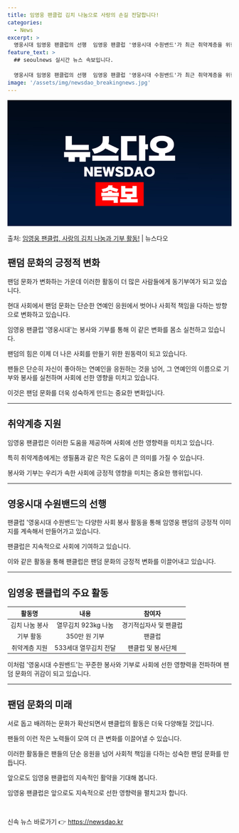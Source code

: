 ```yaml
---
title: 임영웅 팬클럽 김치 나눔으로 사랑의 손길 전달합니다!
categories:
  - News
excerpt: >
  영웅시대 임영웅 팬클럽의 선행  임영웅 팬클럽 '영웅시대 수원밴드'가 최근 취약계층을 위한 김치 봉사와 기부…
feature_text: >
  ## seoulnews 실시간 뉴스 속보입니다.

  영웅시대 임영웅 팬클럽의 선행  임영웅 팬클럽 '영웅시대 수원밴드'가 최근 취약계층을 위한 김치 봉사와 기부…
image: '/assets/img/newsdao_breakingnews.jpg'
---
```


![뉴스다오 속보](/assets/img/newsdao_breakingnews.jpg)

<p>출처: <a href="https://newsdao.kr/4411" rel="dofollow">임영웅 팬클럽, 사랑의 김치 나눔과 기부 활동!</a> | 뉴스다오</p>

<h2 data-ke-size="size26">팬덤 문화의 긍정적 변화</h2>
<p data-ke-size="size16">팬덤 문화가 변화하는 가운데 이러한 활동이 더 많은 사람들에게 동기부여가 되고 있습니다.</p>
<p data-ke-size="size16">현대 사회에서 팬덤 문화는 단순한 연예인 응원에서 벗어나 사회적 책임을 다하는 방향으로 변화하고 있습니다.</p>
<p data-ke-size="size16">임영웅 팬클럽 '영웅시대'는 봉사와 기부를 통해 이 같은 변화를 몸소 실천하고 있습니다.</p>
<p data-ke-size="size16">팬덤의 힘은 이제 더 나은 사회를 만들기 위한 원동력이 되고 있습니다.</p>
<p data-ke-size="size16">팬들은 단순히 자신이 좋아하는 연예인을 응원하는 것을 넘어, 그 연예인의 이름으로 기부와 봉사를 실천하며 사회에 선한 영향을 미치고 있습니다.</p>
<p data-ke-size="size16">이것은 팬덤 문화를 더욱 성숙하게 만드는 중요한 변화입니다.</p>
<hr>
<h2 data-ke-size="size26">취약계층 지원</h2>
<p data-ke-size="size16">임영웅 팬클럽은 이러한 도움을 제공하며 사회에 선한 영향력을 미치고 있습니다.</p>
<p data-ke-size="size16">특히 취약계층에게는 생필품과 같은 작은 도움이 큰 의미를 가질 수 있습니다.</p>
<p data-ke-size="size16">봉사와 기부는 우리가 속한 사회에 긍정적 영향을 미치는 중요한 행위입니다.</p>
<hr>
<h2 data-ke-size="size26">영웅시대 수원밴드의 선행</h2>
<p data-ke-size="size16">팬클럽 '영웅시대 수원밴드'는 다양한 사회 봉사 활동을 통해 임영웅 팬덤의 긍정적 이미지를 계속해서 만들어가고 있습니다.</p>
<p data-ke-size="size16">팬클럽은 지속적으로 사회에 기여하고 있습니다.</p>
<p data-ke-size="size16">이와 같은 활동을 통해 팬클럽은 팬덤 문화의 긍정적 변화를 이끌어내고 있습니다.</p>
<hr>
<h2 data-ke-size="size26">임영웅 팬클럽의 주요 활동</h2>
<table>
<thead>
<tr>
<th style="text-align: center;">활동명</th>
<th style="text-align: center;">내용</th>
<th style="text-align: center;">참여자</th>
</tr>
</thead>
<tbody>
<tr>
<td style="text-align: center;">김치 나눔 봉사</td>
<td style="text-align: center;">열무김치 923kg 나눔</td>
<td style="text-align: center;">경기적십자사 및 팬클럽</td>
</tr>
<tr>
<td style="text-align: center;">기부 활동</td>
<td style="text-align: center;">350만 원 기부</td>
<td style="text-align: center;">팬클럽</td>
</tr>
<tr>
<td style="text-align: center;">취약계층 지원</td>
<td style="text-align: center;">533세대 열무김치 전달</td>
<td style="text-align: center;">팬클럽 및 봉사단체</td>
</tr>
</tbody>
</table>
<p data-ke-size="size16">이처럼 '영웅시대 수원밴드'는 꾸준한 봉사와 기부로 사회에 선한 영향력을 전파하며 팬덤 문화의 귀감이 되고 있습니다.</p>
<hr>
<h2 data-ke-size="size26">팬덤 문화의 미래</h2>
<p data-ke-size="size16">서로 돕고 배려하는 문화가 확산되면서 팬클럽의 활동은 더욱 다양해질 것입니다.</p>
<p data-ke-size="size16">팬들의 이런 작은 노력들이 모여 더 큰 변화를 이끌어낼 수 있습니다.</p>
<p data-ke-size="size16">이러한 활동들은 팬들의 단순 응원을 넘어 사회적 책임을 다하는 성숙한 팬덤 문화를 만듭니다.</p>
<p data-ke-size="size16">앞으로도 임영웅 팬클럽의 지속적인 활약을 기대해 봅니다.</p>
<p data-ke-size="size16">임영웅 팬클럽은 앞으로도 지속적으로 선한 영향력을 펼치고자 합니다.</p>
<p data-ke-size="size16">&nbsp;</p> 

신속 뉴스 바로가기 👉 <a href="https://newsdao.kr" rel="dofollow">https://newsdao.kr</a>



